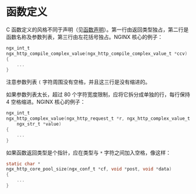 # 函数定义

C 函数定义的风格不同于声明（见[函数声明]("./ch-05-function-declarations.md")）。第一行由返回类型独占，第二行是函数名称及参数列表，第三行由左花括号独占。NGINX 核心的例子：

```c
ngx_int_t
ngx_http_compile_complex_value(ngx_http_compile_complex_value_t *ccv)
{
    ...
}
```

注意参数列表 `(` 字符周围没有空格，并且这三行是没有缩进的。

如果参数列表太长，超过 80 个字符宽度限制，应将它拆分成单独的行，每行保持 4 空格缩进。NGINX 核心的例子：

```c
ngx_int_t
ngx_http_complex_value(ngx_http_request_t *r, ngx_http_complex_value_t *val,
    ngx_str_t *value)
{
    ...
}
```

如果函数返回类型是个指针，应在类型与 `*` 字符之间加入空格，像这样：

```c
static char *
ngx_http_core_pool_size(ngx_conf_t *cf, void *post, void *data)
{
    ...
}
```